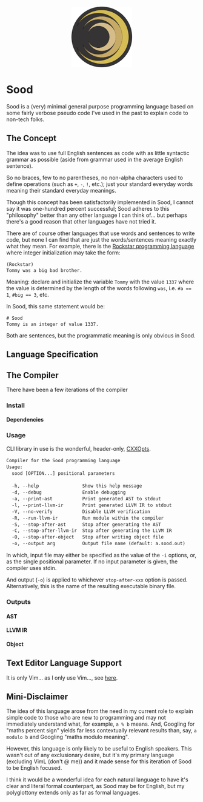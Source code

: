 <!-- markdownlint-disable MD033 MD013 -->

<p align="center"><img height="160px" src="./img/sood-logo.all-circles.svg" alt="sood-logo"/></p>

# Sood

Sood is a (very) minimal general purpose programming language based on some fairly verbose pseudo code I've used in the past to explain code to non-tech folks.

## The Concept

The idea was to use full English sentences as code with as little syntactic grammar as possible (aside from grammar used in the average English sentence).

So no braces, few to no parentheses, no non-alpha characters used to define operations (such as `+`, `-`, `!`, etc.); just your standard everyday words meaning their standard everyday meanings.

Though this concept has been satisfactorily implemented in Sood, I cannot say it was one-hundred percent successful; Sood adheres to this "philosophy" better than any other language I can think of... but perhaps there's a good reason that other languages have not tried it.

There are of course other languages that use words and sentences to write code, but none I can find that are just the words/sentences meaning exactly what they mean. For example, there is the [Rockstar programming language](https://github.com/RockstarLang/rockstar) where integer initialization may take the form:

```rockstar
(Rockstar)
Tommy was a big bad brother.
```

Meaning: declare and initialize the variable `Tommy` with the value `1337` where the value is determined by the length of the words following `was`, i.e. `#a == 1`, `#big == 3`, etc.

In Sood, this same statement would be:

```sood
# Sood
Tommy is an integer of value 1337.
```

Both are sentences, but the programmatic meaning is only obvious in Sood.

## Language Specification

## The Compiler

There have been a few iterations of the compiler

### Install

#### Dependencies

### Usage

CLI library in use is the wonderful, header-only, [CXXOpts](https://github.com/jarro2783/cxxopts).

```txt
Compiler for the Sood programming language
Usage:
  sood [OPTION...] positional parameters

  -h, --help                Show this help message
  -d, --debug               Enable debugging
  -a, --print-ast           Print generated AST to stdout
  -l, --print-llvm-ir       Print generated LLVM IR to stdout
  -V, --no-verify           Disable LLVM verification
  -R, --run-llvm-ir         Run module within the compiler
  -S, --stop-after-ast      Stop after generating the AST
  -C, --stop-after-llvm-ir  Stop after generating the LLVM IR
  -O, --stop-after-object   Stop after writing object file
  -o, --output arg          Output file name (default: a.sood.out)
```

In which, input file may either be specified as the value of the `-i` options, or, as the single positional parameter. If no input parameter is given, the compiler uses stdin.

And output (`-o`) is applied to whichever `stop-after-xxx` option is passed. Alternatively, this is the name of the resulting executable binary file.

### Outputs

#### AST

#### LLVM IR

#### Object

## Text Editor Language Support

It is only Vim... as I only use Vim..., see [here](https://github.com/BodneyC/sood-vim).

## Mini-Disclaimer

The idea of this language arose from the need in my current role to explain simple code to those who are new to programming and may not immediately understand what, for example, `a % b` means. And, Googling for "maths percent sign" yields far less contextually relevant results than, say, `a modulo b` and Googling "maths modulo meaning".

However, this language is only likely to be useful to English speakers. This wasn't out of any exclusionary desire, but it's my primary language (excluding VimL (don't @ me)) and it made sense for this iteration of Sood to be English focused.

I think it would be a wonderful idea for each natural language to have it's clear and literal formal counterpart, as Sood may be for English, but my polyglottony extends only as far as formal languages.
